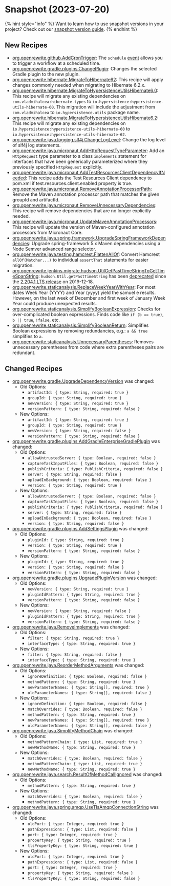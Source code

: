 # Snapshot (2023-07-20)

{% hint style="info" %}
Want to learn how to use snapshot versions in your project? Check out our [snapshot version guide](/reference/snapshot-instructions.md).
{% endhint %}

## New Recipes

* [org.openrewrite.github.AddCronTrigger](https://docs.openrewrite.org/reference/recipes/github/addcrontrigger): The `schedule` [event](https://docs.github.com/en/actions/reference/events-that-trigger-workflows#scheduled-events) allows you to trigger a workflow at a scheduled time. 
* [org.openrewrite.gradle.plugins.ChangePlugin](https://docs.openrewrite.org/reference/recipes/gradle/plugins/changeplugin): Changes the selected Gradle plugin to the new plugin. 
* [org.openrewrite.hibernate.MigrateToHibernate62](https://docs.openrewrite.org/reference/recipes/hibernate/migratetohibernate62): This recipe will apply changes commonly needed when migrating to Hibernate 6.2.x. 
* [org.openrewrite.hibernate.MigrateToHypersistenceUtilsHibernate6.0](https://docs.openrewrite.org/reference/recipes/hibernate/migratetohypersistenceutilshibernate6/0): This recipe will migrate any existing dependencies on `com.vladmihalcea:hibernate-types` to `io.hypersistence:hypersistence-utils-hibernate-60`.  This migration will include the adjustment from `com.vladmihalcea` to `io.hypersistence.utils` package name. 
* [org.openrewrite.hibernate.MigrateToHypersistenceUtilsHibernate6.2](https://docs.openrewrite.org/reference/recipes/hibernate/migratetohypersistenceutilshibernate6/2): This recipe will migrate any existing dependencies on `io.hypersistence:hypersistence-utils-hibernate-60` to `io.hypersistence:hypersistence-utils-hibernate-62`. 
* [org.openrewrite.java.logging.slf4j.ChangeLogLevel](https://docs.openrewrite.org/reference/recipes/java/logging/slf4j/changeloglevel): Change the log level of slf4j log statements. 
* [org.openrewrite.java.micronaut.AddHttpRequestTypeParameter](https://docs.openrewrite.org/reference/recipes/java/micronaut/addhttprequesttypeparameter): Add an `HttpRequest` type parameter to a class `implements` statement for interfaces that have been generically parameterized where they previously specified `HttpRequest` explicitly. 
* [org.openrewrite.java.micronaut.AddTestResourcesClientDependencyIfNeeded](https://docs.openrewrite.org/reference/recipes/java/micronaut/addtestresourcesclientdependencyifneeded): This recipe adds the Test Resources Client dependency to pom.xml if test.resources.client.enabled property is true. 
* [org.openrewrite.java.micronaut.RemoveAnnotationProcessorPath](https://docs.openrewrite.org/reference/recipes/java/micronaut/removeannotationprocessorpath): Remove the Maven annotation processor path that matches the given groupId and artifactId. 
* [org.openrewrite.java.micronaut.RemoveUnnecessaryDependencies](https://docs.openrewrite.org/reference/recipes/java/micronaut/removeunnecessarydependencies): This recipe will remove dependencies that are no longer explicitly needed. 
* [org.openrewrite.java.micronaut.UpdateMavenAnnotationProcessors](https://docs.openrewrite.org/reference/recipes/java/micronaut/updatemavenannotationprocessors): This recipe will update the version of Maven-configured annotation processors from Micronaut Core. 
* [org.openrewrite.java.spring.framework.UpgradeSpringFrameworkDependencies](https://docs.openrewrite.org/reference/recipes/java/spring/framework/upgradespringframeworkdependencies): Upgrade spring-framework 5.x Maven dependencies using a Node Semver advanced range selector. 
* [org.openrewrite.java.testing.hamcrest.FlattenAllOf](https://docs.openrewrite.org/reference/recipes/java/testing/hamcrest/flattenallof): Convert Hamcrest `allOf(Matcher...)` to individual `assertThat` statements for easier migration. 
* [org.openrewrite.jenkins.migrate.hudson.UtilGetPastTimeStringToGetTimeSpanString](https://docs.openrewrite.org/reference/recipes/jenkins/migrate/hudson/utilgetpasttimestringtogettimespanstring): `hudson.Util.getPastTimeString` has been [deprecated](https://github.com/jenkinsci/jenkins/pull/4174) since the [2.204.1 LTS release](https://www.jenkins.io/changelog-stable/#v2.204.1) on 2019-12-18. 
* [org.openrewrite.staticanalysis.ReplaceWeekYearWithYear](https://docs.openrewrite.org/reference/recipes/staticanalysis/replaceweekyearwithyear): For most dates Week Year (YYYY) and Year (yyyy) yield the samuel e results. However, on the last week of December and first week of January Week Year could produce unexpected results. 
* [org.openrewrite.staticanalysis.SimplifyBooleanExpression](https://docs.openrewrite.org/reference/recipes/staticanalysis/simplifybooleanexpression): Checks for over-complicated boolean expressions. Finds code like `if (b == true)`, `b || true`, `!false`, etc. 
* [org.openrewrite.staticanalysis.SimplifyBooleanReturn](https://docs.openrewrite.org/reference/recipes/staticanalysis/simplifybooleanreturn): Simplifies Boolean expressions by removing redundancies, e.g.: `a && true` simplifies to `a`. 
* [org.openrewrite.staticanalysis.UnnecessaryParentheses](https://docs.openrewrite.org/reference/recipes/staticanalysis/unnecessaryparentheses): Removes unnecessary parentheses from code where extra parentheses pairs are redundant. 

## Changed Recipes

* [org.openrewrite.gradle.UpgradeDependencyVersion](https://docs.openrewrite.org/reference/recipes/gradle/upgradedependencyversion) was changed:
  * Old Options:
    * `artifactId: { type: String, required: true }`
    * `groupId: { type: String, required: true }`
    * `newVersion: { type: String, required: true }`
    * `versionPattern: { type: String, required: false }`
  * New Options:
    * `artifactId: { type: String, required: true }`
    * `groupId: { type: String, required: true }`
    * `newVersion: { type: String, required: false }`
    * `versionPattern: { type: String, required: false }`
* [org.openrewrite.gradle.plugins.AddGradleEnterpriseGradlePlugin](https://docs.openrewrite.org/reference/recipes/gradle/plugins/addgradleenterprisegradleplugin) was changed:
  * Old Options:
    * `allowUntrustedServer: { type: Boolean, required: false }`
    * `captureTaskInputFiles: { type: Boolean, required: false }`
    * `publishCriteria: { type: PublishCriteria, required: false }`
    * `server: { type: String, required: false }`
    * `uploadInBackground: { type: Boolean, required: false }`
    * `version: { type: String, required: true }`
  * New Options:
    * `allowUntrustedServer: { type: Boolean, required: false }`
    * `captureTaskInputFiles: { type: Boolean, required: false }`
    * `publishCriteria: { type: PublishCriteria, required: false }`
    * `server: { type: String, required: false }`
    * `uploadInBackground: { type: Boolean, required: false }`
    * `version: { type: String, required: false }`
* [org.openrewrite.gradle.plugins.AddSettingsPlugin](https://docs.openrewrite.org/reference/recipes/gradle/plugins/addsettingsplugin) was changed:
  * Old Options:
    * `pluginId: { type: String, required: true }`
    * `version: { type: String, required: true }`
    * `versionPattern: { type: String, required: false }`
  * New Options:
    * `pluginId: { type: String, required: true }`
    * `version: { type: String, required: false }`
    * `versionPattern: { type: String, required: false }`
* [org.openrewrite.gradle.plugins.UpgradePluginVersion](https://docs.openrewrite.org/reference/recipes/gradle/plugins/upgradepluginversion) was changed:
  * Old Options:
    * `newVersion: { type: String, required: true }`
    * `pluginIdPattern: { type: String, required: true }`
    * `versionPattern: { type: String, required: false }`
  * New Options:
    * `newVersion: { type: String, required: false }`
    * `pluginIdPattern: { type: String, required: true }`
    * `versionPattern: { type: String, required: false }`
* [org.openrewrite.java.RemoveImplements](https://docs.openrewrite.org/reference/recipes/java/removeimplements) was changed:
  * Old Options:
    * `filter: { type: String, required: true }`
    * `interfaceType: { type: String, required: true }`
  * New Options:
    * `filter: { type: String, required: false }`
    * `interfaceType: { type: String, required: true }`
* [org.openrewrite.java.ReorderMethodArguments](https://docs.openrewrite.org/reference/recipes/java/reordermethodarguments) was changed:
  * Old Options:
    * `ignoreDefinition: { type: Boolean, required: false }`
    * `methodPattern: { type: String, required: true }`
    * `newParameterNames: { type: String[], required: true }`
    * `oldParameterNames: { type: String[], required: false }`
  * New Options:
    * `ignoreDefinition: { type: Boolean, required: false }`
    * `matchOverrides: { type: Boolean, required: false }`
    * `methodPattern: { type: String, required: true }`
    * `newParameterNames: { type: String[], required: true }`
    * `oldParameterNames: { type: String[], required: false }`
* [org.openrewrite.java.SimplifyMethodChain](https://docs.openrewrite.org/reference/recipes/java/simplifymethodchain) was changed:
  * Old Options:
    * `methodPatternChain: { type: List, required: true }`
    * `newMethodName: { type: String, required: true }`
  * New Options:
    * `matchOverrides: { type: Boolean, required: false }`
    * `methodPatternChain: { type: List, required: true }`
    * `newMethodName: { type: String, required: true }`
* [org.openrewrite.java.search.ResultOfMethodCallIgnored](https://docs.openrewrite.org/reference/recipes/java/search/resultofmethodcallignored) was changed:
  * Old Options:
    * `methodPattern: { type: String, required: true }`
  * New Options:
    * `matchOverrides: { type: Boolean, required: false }`
    * `methodPattern: { type: String, required: true }`
* [org.openrewrite.java.spring.amqp.UseTlsAmqpConnectionString](https://docs.openrewrite.org/reference/recipes/java/spring/amqp/usetlsamqpconnectionstring) was changed:
  * Old Options:
    * `oldPort: { type: Integer, required: true }`
    * `pathExpressions: { type: List, required: false }`
    * `port: { type: Integer, required: true }`
    * `propertyKey: { type: String, required: true }`
    * `tlsPropertyKey: { type: String, required: true }`
  * New Options:
    * `oldPort: { type: Integer, required: true }`
    * `pathExpressions: { type: List, required: false }`
    * `port: { type: Integer, required: true }`
    * `propertyKey: { type: String, required: false }`
    * `tlsPropertyKey: { type: String, required: false }`
